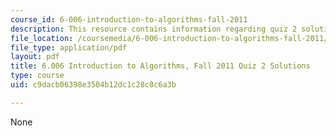 ```yaml
---
course_id: 6-006-introduction-to-algorithms-fall-2011
description: This resource contains information regarding quiz 2 solution.
file_location: /coursemedia/6-006-introduction-to-algorithms-fall-2011/c9dacb06398e3504b12dc1c28c8c6a3b_MIT6_006F11_quiz2_sol.pdf
file_type: application/pdf
layout: pdf
title: 6.006 Introduction to Algorithms, Fall 2011 Quiz 2 Solutions
type: course
uid: c9dacb06398e3504b12dc1c28c8c6a3b

---
```

None